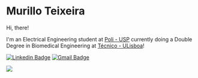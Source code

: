 # Murillo Teixeira

Hi, there! 

I'm an Electrical Engineering student at [Poli - USP](https://www.poli.usp.br/) currently doing a Double Degree in Biomedical Engineering at [Técnico - ULisboa](https://tecnico.ulisboa.pt/en/)!

[![Linkedin Badge](https://img.shields.io/badge/-Murillo%20Teixeira-informational?style=flat-square&logo=Linkedin&logoColor=white&link=https://www.linkedin.com/in/murillo-teixeira/)](https://www.linkedin.com/in/murillo-teixeira/)
[![Gmail Badge](https://img.shields.io/badge/-murillo.teixeira@usp.br-informational?style=flat-square&logo=Gmail&logoColor=white&link=mailto:murillo.teixeira@usp.br)](mailto:murillo.teixeira@usp.br)

 <a href="https://github.com/anuraghazra/github-readme-stats"><img align="center" src="https://github-readme-stats.vercel.app/api/top-langs/?username=mhteixeira&layout=compact&hide_border=true" /></a>
 
<!--
**mhteixeira/mhteixeira** is a ✨ _special_ ✨ repository because its `README.md` (this file) appears on your GitHub profile.

Here are some ideas to get you started:

- 🔭 I’m currently working on ...
- 🌱 I’m currently learning ...
- 👯 I’m looking to collaborate on ...
- 🤔 I’m looking for help with ...
- 💬 Ask me about ...
- 📫 How to reach me: ...
- 😄 Pronouns: ...
- ⚡ Fun fact: ...
-->
